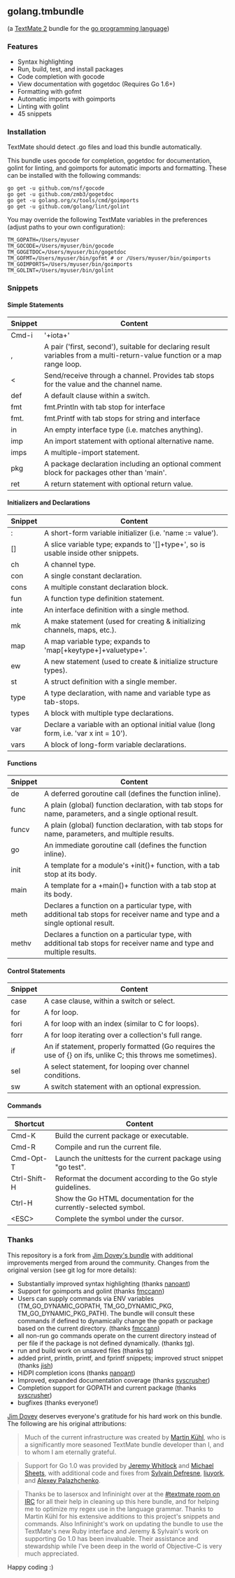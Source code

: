 ## golang.tmbundle
(a [TextMate 2](https://github.com/textmate/textmate) bundle for the [go programming language](https://golang.org))

### Features

- Syntax highlighting
- Run, build, test, and install packages
- Code completion with gocode
- View documentation with gogetdoc (Requires Go 1.6+)
- Formatting with gofmt
- Automatic imports with goimports
- Linting with golint
- 45 snippets

### Installation
TextMate should detect .go files and load this bundle automatically.

This bundle uses gocode for completion, gogetdoc for documentation, golint for linting, and goimports for automatic imports and formatting. These can be installed with the following commands:

	go get -u github.com/nsf/gocode
	go get -u github.com/zmb3/gogetdoc
	go get -u golang.org/x/tools/cmd/goimports
	go get -u github.com/golang/lint/golint

You may override the following TextMate variables in the preferences (adjust paths to your own configuration):

	TM_GOPATH=/Users/myuser
	TM_GOCODE=/Users/myuser/bin/gocode
	TM_GOGETDOC=/Users/myuser/bin/gogetdoc
	TM_GOFMT=/Users/myuser/bin/gofmt # or /Users/myuser/bin/goimports
	TM_GOIMPORTS=/Users/myuser/bin/goimports
	TM_GOLINT=/Users/myuser/bin/golint

### Snippets

#### Simple Statements

Snippet		|	Content
------- 	|	-------
Cmd-i		|	'+iota+'
,			|	A pair ('first, second'), suitable for declaring result variables from a multi-return-value function or a map range loop.
<			|	Send/receive through a channel. Provides tab stops for the value and the channel name.
def			|	A default clause within a switch.
fmt			|	fmt.Println with tab stop for interface
fmt.		|	fmt.Printf with tab stops for string and interface
in			|	An empty interface type (i.e. matches anything).
imp			|	An import statement with optional alternative name.
imps		|	A multiple-import statement.
pkg			|	A package declaration including an optional comment block for packages other than 'main'.
ret			|	A return statement with optional return value.

#### Initializers and Declarations

Snippet		|	Content
------- 	|	-------
:			|	A short-form variable initializer (i.e. 'name := value').
\[\]		|	A slice variable type; expands to '[]+type+', so is usable inside other snippets.
ch		|	A channel type.
con		|	A single constant declaration.
cons		|	A multiple constant declaration block.
fun		|	A function type definition statement.
inte		|	An interface definition with a single method.
mk		|	A make statement (used for creating & initializing channels, maps, etc.).
map		|	A map variable type; expands to 'map[+keytype+]+valuetype+'.
ew		|	A new statement (used to create & initialize structure types).
st		|	A struct definition with a single member.
type		|	A type declaration, with name and variable type as tab-stops.
types		|	A block with multiple type declarations.
var		|	Declare a variable with an optional initial value (long form, i.e. 'var x int = 10').
vars		|	A block of long-form variable declarations.

#### Functions

Snippet		|	Content
------- 	|	-------
de		|	A deferred goroutine call (defines the function inline).
func		|	A plain (global) function declaration, with tab stops for name, parameters, and a single optional result.
funcv		|	A plain (global) function declaration, with tab stops for name, parameters, and multiple results.
go		|	An immediate goroutine call (defines the function inline).
init		|	A template for a module's +init()+ function, with a tab stop at its body.
main		|	A template for a +main()+ function with a tab stop at its body.
meth		|	Declares a function on a particular type, with additional tab stops for receiver name and type and a single optional result.
methv		|	Declares a function on a particular type, with additional tab stops for receiver name and type and multiple results.

#### Control Statements

Snippet		|	Content
------- 	|	-------
case		|	A case clause, within a switch or select.
for			|	A for loop.
fori		|	A for loop with an index (similar to C for loops).
forr		|	A for loop iterating over a collection's full range.
if			|	An if statement, properly formatted (Go requires the use of {} on ifs, unlike C; this throws me sometimes).
sel			|	A select statement, for looping over channel conditions.
sw			|	A switch statement with an optional expression.

#### Commands

Shortcut		|	Content
------- 		|	-------
Cmd-K			|	Build the current package or executable.
Cmd-R			|	Compile and run the current file.
Cmd-Opt-T		|	Launch the unittests for the current package using "go test".
Ctrl-Shift-H	|	Reformat the document according to the Go style guidelines.
Ctrl-H			|	Show the Go HTML documentation for the currently-selected symbol.
\<ESC\>			|	Complete the symbol under the cursor.

### Thanks

This repository is a fork from [Jim Dovey's bundle](https://github.com/AlanQuatermain/go-tmbundle) with additional improvements merged from around the community.
Changes from the original version (see git log for more details):

- Substantially improved syntax highlighting (thanks [nanoant](https://github.com/nanoant))
- Support for goimports and golint (thanks [fmccann](https://github.com/fmccann))
- Users can supply commands via ENV variables (TM\_GO\_DYNAMIC\_GOPATH, TM\_GO\_DYNAMIC\_PKG, TM\_GO\_DYNAMIC\_PKG\_PATH). The bundle will consult these commands if defined to dynamically change the gopath or package based on the current directory. (thanks [fmccann](https://github.com/fmccann))
- all non-run go commands operate on the current directory instead of per file if the package is not defined dynamically. (thanks [tg](https://github.com/tg)).
- run and build work on unsaved files (thanks [tg](https://github.com/tg))
- added print, println, printf, and fprintf snippets; improved struct snippet (thanks 
[jish](https://github.com/jish))
- HiDPI completion icons (thanks [nanoant](https://github.com/nanoant))
- Improved, expanded documentation coverage (thanks [syscrusher](https://github.com/syscrusher))
- Completion support for GOPATH and current package (thanks [syscrusher](https://github.com/syscrusher))
- bugfixes (thanks everyone!)

[Jim Dovey](https://github.com/AlanQuatermain) deserves everyone's gratitude for his hard work on this bundle. The following are his original attributions:
>Much of the current infrastructure was created by [Martin Kühl](http://github.com/mkhl), who is a significantly more seasoned TextMate bundle developer than I, and to whom I am eternally grateful.

>Support for Go 1.0 was provided by [Jeremy Whitlock](http://github.com/whitlockjc) and [Michael Sheets](http://github.com/infininight), with additional code and fixes from [Sylvain Defresne](http://github.com/sdefresne), [liuyork](http://github.com/liuyork), and [Alexey Palazhchenko](http://github.com/AlekSi).

>Thanks be to lasersox and Infininight over at the [#textmate room on IRC](irc://irc.freenode.net/textmate) for all their help in cleaning up this here bundle, and for helping me to optimize my regex use in the language grammar.
Thanks to Martin Kühl for his extensive additions to this project's snippets and commands. Also Infininight's work on updating the bundle to use the TextMate's new Ruby interface and Jeremy & Sylvain's work on supporting Go 1.0 has been invaluable. Their assistance and stewardship while I've been deep in the world of Objective-C is very much appreciated.

Happy coding :)